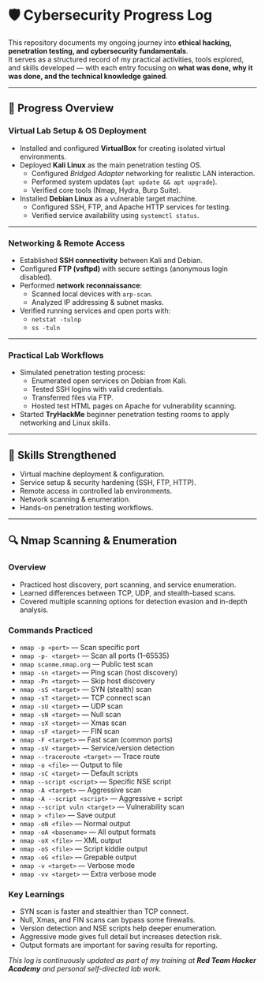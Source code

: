 # 🛡️ Cybersecurity Progress Log

This repository documents my ongoing journey into **ethical hacking, penetration testing, and cybersecurity fundamentals**.  
It serves as a structured record of my practical activities, tools explored, and skills developed — with each entry focusing on **what was done, why it was done, and the technical knowledge gained**.

---

## 📂 Progress Overview

### Virtual Lab Setup & OS Deployment
- Installed and configured **VirtualBox** for creating isolated virtual environments.
- Deployed **Kali Linux** as the main penetration testing OS.
  - Configured *Bridged Adapter* networking for realistic LAN interaction.
  - Performed system updates (`apt update && apt upgrade`).
  - Verified core tools (Nmap, Hydra, Burp Suite).
- Installed **Debian Linux** as a vulnerable target machine.
  - Configured SSH, FTP, and Apache HTTP services for testing.
  - Verified service availability using `systemctl status`.

---

### Networking & Remote Access
- Established **SSH connectivity** between Kali and Debian.
- Configured **FTP (vsftpd)** with secure settings (anonymous login disabled).
- Performed **network reconnaissance**:
  - Scanned local devices with `arp-scan`.
  - Analyzed IP addressing & subnet masks.
- Verified running services and open ports with:
  - `netstat -tulnp`
  - `ss -tuln`

---

### Practical Lab Workflows
- Simulated penetration testing process:
  - Enumerated open services on Debian from Kali.
  - Tested SSH logins with valid credentials.
  - Transferred files via FTP.
  - Hosted test HTML pages on Apache for vulnerability scanning.
- Started **TryHackMe** beginner penetration testing rooms to apply networking and Linux skills.

---

## 📌 Skills Strengthened
- Virtual machine deployment & configuration.
- Service setup & security hardening (SSH, FTP, HTTP).
- Remote access in controlled lab environments.
- Network scanning & enumeration.
- Hands-on penetration testing workflows.

---

## 🔍 Nmap Scanning & Enumeration

### Overview
- Practiced host discovery, port scanning, and service enumeration.
- Learned differences between TCP, UDP, and stealth-based scans.
- Covered multiple scanning options for detection evasion and in-depth analysis.

### Commands Practiced
- `nmap -p <port>` — Scan specific port  
- `nmap -p- <target>` — Scan all ports (1–65535)  
- `nmap scanme.nmap.org` — Public test scan  
- `nmap -sn <target>` — Ping scan (host discovery)  
- `nmap -Pn <target>` — Skip host discovery  
- `nmap -sS <target>` — SYN (stealth) scan  
- `nmap -sT <target>` — TCP connect scan  
- `nmap -sU <target>` — UDP scan  
- `nmap -sN <target>` — Null scan  
- `nmap -sX <target>` — Xmas scan  
- `nmap -sF <target>` — FIN scan  
- `nmap -F <target>` — Fast scan (common ports)  
- `nmap -sV <target>` — Service/version detection  
- `nmap --traceroute <target>` — Trace route  
- `nmap -o <file>` — Output to file  
- `nmap -sC <target>` — Default scripts  
- `nmap --script <script>` — Specific NSE script  
- `nmap -A <target>` — Aggressive scan  
- `nmap -A --script <script>` — Aggressive + script  
- `nmap --script vuln <target>` — Vulnerability scan  
- `nmap > <file>` — Save output  
- `nmap -oN <file>` — Normal output  
- `nmap -oA <basename>` — All output formats  
- `nmap -oX <file>` — XML output  
- `nmap -oS <file>` — Script kiddie output  
- `nmap -oG <file>` — Grepable output  
- `nmap -v <target>` — Verbose mode  
- `nmap -vv <target>` — Extra verbose mode  

### Key Learnings
- SYN scan is faster and stealthier than TCP connect.
- Null, Xmas, and FIN scans can bypass some firewalls.
- Version detection and NSE scripts help deeper enumeration.
- Aggressive mode gives full detail but increases detection risk.
- Output formats are important for saving results for reporting.


_This log is continuously updated as part of my training at **Red Team Hacker Academy** and personal self-directed lab work._
